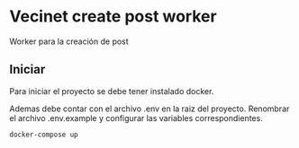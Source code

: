 # Vecinet create post worker

Worker para la creación de post

## Iniciar
Para iniciar el proyecto se debe tener instalado docker.

Ademas debe contar con el archivo .env en la raiz del proyecto. Renombrar el archivo .env.example y configurar las variables correspondientes.

```bash
docker-compose up
```